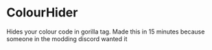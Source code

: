 # ColourHider
Hides your colour code in gorilla tag. Made this in 15 minutes because someone in the modding discord wanted it
